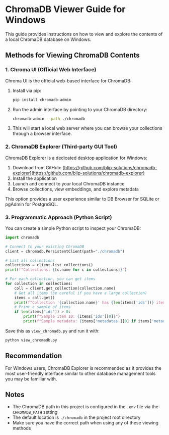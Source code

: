# ChromaDB Viewer Guide for Windows

This guide provides instructions on how to view and explore the contents of a local ChromaDB database on Windows.

## Methods for Viewing ChromaDB Contents

### 1. Chroma UI (Official Web Interface)

Chroma UI is the official web-based interface for ChromaDB:

1. Install via pip:
   ```bash
   pip install chromadb-admin
   ```

2. Run the admin interface by pointing to your ChromaDB directory:
   ```bash
   chromadb-admin --path ./chromadb
   ```

3. This will start a local web server where you can browse your collections through a browser interface.

### 2. ChromaDB Explorer (Third-party GUI Tool)

ChromaDB Explorer is a dedicated desktop application for Windows:

1. Download from GitHub: [https://github.com/blip-solutions/chromadb-explorer](https://github.com/blip-solutions/chromadb-explorer)
2. Install the application
3. Launch and connect to your local ChromaDB instance
4. Browse collections, view embeddings, and explore metadata

This option provides a user experience similar to DB Browser for SQLite or pgAdmin for PostgreSQL.

### 3. Programmatic Approach (Python Script)

You can create a simple Python script to inspect your ChromaDB:

```python
import chromadb

# Connect to your existing ChromaDB
client = chromadb.PersistentClient(path="./chromadb")

# List all collections
collections = client.list_collections()
print(f"Collections: {[c.name for c in collections]}")

# For each collection, you can get items
for collection in collections:
    coll = client.get_collection(collection.name)
    # Get all items (be careful if you have a large collection)
    items = coll.get()
    print(f"Collection '{collection.name}' has {len(items['ids'])} items")
    # Print a sample of items
    if len(items['ids']) > 0:
        print(f"Sample item ID: {items['ids'][0]}")
        print(f"Sample metadata: {items['metadatas'][0] if items['metadatas'] else 'No metadata'}")
```

Save this as `view_chromadb.py` and run it with:

```bash
python view_chromadb.py
```

## Recommendation

For Windows users, ChromaDB Explorer is recommended as it provides the most user-friendly interface similar to other database management tools you may be familiar with.

## Notes

- The ChromaDB path in this project is configured in the `.env` file via the `CHROMADB_PATH` setting
- The default location is `./chromadb` in the project root directory
- Make sure you have the correct path when using any of these viewing methods
